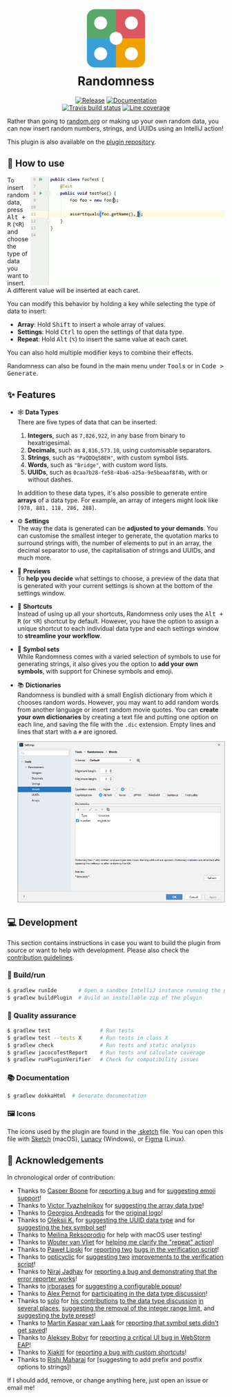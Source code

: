 <h1 align="center">
    <img src=".github/img/logo.png" width="150"/>
    <br />
    Randomness
</h1>

<p align="center">
    <a href="https://plugins.jetbrains.com/plugin/9836-randomness"><img src="https://img.shields.io/github/release/FWDekker/intellij-randomness.svg?style=for-the-badge" alt="Release" /></a>
    <a href="https://fwdekker.github.io/intellij-randomness/"><img src="https://img.shields.io/badge/documentation-ready-blue.svg?style=for-the-badge" alt="Documentation" /></a>
    <br />
    <a href="https://travis-ci.com/FWDekker/intellij-randomness"><img src="https://img.shields.io/travis/com/FWDekker/intellij-randomness/master?style=for-the-badge" alt="Travis build status" /></a>
    <a href="https://codecov.io/gh/FWDekker/intellij-randomness"><img src="https://img.shields.io/codecov/c/github/FWDekker/intellij-randomness.svg?style=for-the-badge" alt="Line coverage" /></a>
</p>

Rather than going to [random.org](https://www.random.org/) or making up your own random data, you can now insert random
numbers, strings, and UUIDs using an IntelliJ action!

This plugin is also available on the [plugin repository](https://plugins.jetbrains.com/plugin/9836-randomness).


## 📖 How to use
<img align="right" width="450px" src=".github/img/live-sample.gif" alt="Animated sample usage of Randomness." />

To insert random data, press <kbd>Alt + R</kbd> (<kbd>⌥R</kbd>) and choose the type of data you want to insert.
A different value will be inserted at each caret.

You can modify this behavior by holding a key while selecting the type of data to insert:
* **Array**: Hold <kbd>Shift</kbd> to insert a whole array of values.
* **Settings**: Hold <kbd>Ctrl</kbd> to open the settings of that data type.
* **Repeat**: Hold <kbd>Alt</kbd> (<kbd>⌥</kbd>) to insert the same value at each caret.

You can also hold multiple modifier keys to combine their effects.

Randomness can also be found in the main menu under <kbd>Tools</kbd> or in <kbd>Code > Generate</kbd>.

## ✨ Features
* 🕸 **Data Types**<br />
  There are five types of data that can be inserted:
  1. **Integers**, such as `7,826,922`, in any base from binary to hexatrigesimal.
  2. **Decimals**, such as `8,816,573.10`, using customisable separators.
  3. **Strings**, such as `"PaQDQqSBEH"`, with custom symbol lists.
  4. **Words**, such as `"Bridge"`, with custom word lists.
  5. **UUIDs**, such as `0caa7b28-fe58-4ba6-a25a-9e5beaaf8f4b`, with or without dashes.

  In addition to these data types, it's also possible to generate entire **arrays** of a data type.
  For example, an array of integers might look like `[978, 881, 118, 286, 288]`.
* ⚙ **Settings**<br />
  The way the data is generated can be **adjusted to your demands**.
  You can customise the smallest integer to generate, the quotation marks to surround strings with, the number of
  elements to put in an array, the decimal separator to use, the capitalisation of strings and UUIDs, and much more.
* 👀 **Previews**<br />
  To **help you decide** what settings to choose, a preview of the data that is generated with your current settings is
  shown at the bottom of the settings window.
* 💨 **Shortcuts**<br />
  Instead of using up all your shortcuts, Randomness only uses the <kbd>Alt + R</kbd> (or <kbd>⌥R</kbd>) shortcut by
  default.
  However, you have the option to assign a unique shortcut to each individual data type and each settings window to
  **streamline your workflow**.
* 💬 **Symbol sets**<br />
  While Randomness comes with a varied selection of symbols to use for generating strings, it also gives you the option
  to **add your own symbols**, with support for Chinese symbols and emoji.
* 📚 **Dictionaries**<br />
  Randomness is bundled with a small English dictionary from which it chooses random words.
  However, you may want to add random words from another language or insert random movie quotes.
  You can **create your own dictionaries** by creating a text file and putting one option on each line, and saving the
  file with the `.dic` extension.
  Empty lines and lines that start with a `#` are ignored.

  <p align="center"><img src=".github/img/word-settings.png" alt="Dictionary settings" /></p>


## 💻 Development
This section contains instructions in case you want to build the plugin from source or want to help with development.
Please also check the [contribution guidelines](.github/CONTRIBUTING.md).

### 🔨 Build/run
```bash
$ gradlew runIde       # Open a sandbox IntelliJ instance running the plugin
$ gradlew buildPlugin  # Build an installable zip of the plugin
```

### 🧪 Quality assurance
```bash
$ gradlew test                # Run tests
$ gradlew test --tests X      # Run tests in class X
$ gradlew check               # Run tests and static analysis
$ gradlew jacocoTestReport    # Run tests and calculate coverage
$ gradlew runPluginVerifier   # Check for compatibility issues
```

### 📚 Documentation
```bash
$ gradlew dokkaHtml  # Generate documentation
```

### 🖼 Icons
The icons used by the plugin are found in the [.sketch](.github/img/icons.sketch) file.
You can open this file with [Sketch](https://www.sketch.com/) (macOS), [Lunacy](https://icons8.com/lunacy) (Windows), or
[Figma](https://github.com/Figma-Linux/figma-linux) (Linux).


## 🙏 Acknowledgements
In chronological order of contribution:
* Thanks to [Casper Boone](https://github.com/casperboone) for
  [reporting a bug](https://github.com/FWDekker/intellij-randomness/issues/25) and for
  [suggesting emoji support](https://github.com/FWDekker/intellij-randomness/issues/192)!
* Thanks to [Victor Tyazhelnikov](https://github.com/zenwarr) for
  [suggesting the array data type](https://github.com/FWDekker/intellij-randomness/issues/54)!
* Thanks to [Georgios Andreadis](https://github.com/gandreadis) for the
  [original logo](https://github.com/FWDekker/intellij-randomness/pull/86)!
* Thanks to [Oleksii K.](https://github.com/ok3141) for
  [suggesting the UUID data type](https://github.com/FWDekker/intellij-randomness/issues/88) and for
  [suggesting the hex symbol set](https://github.com/FWDekker/intellij-randomness/issues/89)!
* Thanks to [Meilina Reksoprodjo](https://github.com/meilinar) for help with macOS user testing!
* Thanks to [Wouter van Vliet](https://github.com/woutervanvliet) for
  [helping me clarify the "repeat" action](https://github.com/FWDekker/intellij-randomness/issues/307)!
* Thanks to [Paweł Lipski](https://github.com/PawelLipski) for
  [reporting two](https://github.com/FWDekker/intellij-randomness/issues/328)
  [bugs in the verification script](https://github.com/FWDekker/intellij-randomness/issues/332)!
* Thanks to [opticyclic](https://github.com/opticyclic) for
  [suggesting two](https://github.com/FWDekker/intellij-randomness/issues/338)
  [improvements to the verification script](https://github.com/FWDekker/intellij-randomness/issues/339)!
* Thanks to [Niraj Jadhav](https://github.com/niraj-toad) for
  [reporting a bug and demonstrating that the error reporter works](https://github.com/FWDekker/intellij-randomness/issues/343)!
* Thanks to [jrborases](https://github.com/jrborases) for
  [suggesting a configurable popup](https://github.com/FWDekker/intellij-randomness/issues/305#issuecomment-661530711)!
* Thanks to [Alex Pernot](https://github.com/AlexPernot) for
  [participating in the data type discussion](https://github.com/FWDekker/intellij-randomness/issues/305#issuecomment-662499058)!
* Thanks to [solo](https://github.com/solonovamax) for
  [his contributions](https://github.com/FWDekker/intellij-randomness/issues/305#issuecomment-804415489)
  [to the data type discussion](https://github.com/FWDekker/intellij-randomness/issues/363#issuecomment-804976008)
  [in several places](https://github.com/FWDekker/intellij-randomness/issues/365#issuecomment-805052007),
  [suggesting the removal of the integer range limit](https://github.com/FWDekker/intellij-randomness/issues/367), and
  [suggesting the byte preset](https://github.com/FWDekker/intellij-randomness/issues/368)!
* Thanks to [Martin Kaspar van Laak](https://github.com/MartinKvL) for
  [reporting that symbol sets didn't get saved](https://github.com/FWDekker/intellij-randomness/issues/382)!
* Thanks to [Aleksey Bobyr](https://github.com/Alexsey) for
  [reporting a critical UI bug in WebStorm EAP](https://github.com/FWDekker/intellij-randomness/issues/418)!
* Thanks to [Xiakitl](https://github.com/Xiakitl) for
  [reporting a bug with custom shortcuts](https://github.com/FWDekker/intellij-randomness/issues/423)!
* Thanks to [Rishi Maharaj](https://github.com/rshmhrj) for
  [suggesting to add prefix and postfix options to strings]!

If I should add, remove, or change anything here, just open an issue or email me!

